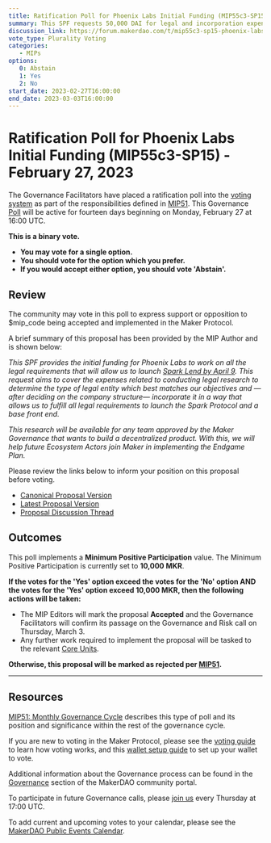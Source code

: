 ```yaml
---
title: Ratification Poll for Phoenix Labs Initial Funding (MIP55c3-SP15) - February 27, 2023
summary: This SPF requests 50,000 DAI for legal and incorporation expenses of Phoenix Labs, an R&D company focused on creating new products for MakerDAO.
discussion_link: https://forum.makerdao.com/t/mip55c3-sp15-phoenix-labs-initial-funding-spf/19733
vote_type: Plurality Voting
categories:
   - MIPs
options:
   0: Abstain
   1: Yes
   2: No
start_date: 2023-02-27T16:00:00
end_date: 2023-03-03T16:00:00
---
```

# Ratification Poll for Phoenix Labs Initial Funding (MIP55c3-SP15) - February 27, 2023

The Governance Facilitators have placed a ratification poll into the [voting system](https://vote.makerdao.com/polling) as part of the responsibilities defined in [MIP51](https://mips.makerdao.com/mips/details/MIP51). This Governance [Poll](https://community-development.makerdao.com/en/learn/governance/on-chain-gov) will be active for fourteen days beginning on Monday, February 27 at 16:00 UTC.

**This is a binary vote.**
- **You may vote for a single option.**
- **You should vote for the option which you prefer.**
- **If you would accept either option, you should vote 'Abstain'.**

## Review

The community may vote in this poll to express support or opposition to $mip_code being accepted and implemented in the Maker Protocol.

A brief summary of this proposal has been provided by the MIP Author and is shown below:

*This SPF provides the initial funding for Phoenix Labs to work on all the legal requirements that will allow us to launch [Spark Lend by April 9](https://forum.makerdao.com/t/announcing-phoenix-labs-and-spark-protocol/19731). This request aims to cover the expenses related to conducting legal research to determine the type of legal entity which best matches our objectives and —after deciding on the company structure— incorporate it in a way that allows us to fulfill all legal requirements to launch the Spark Protocol and a base front end.*

*This research will be available for any team approved by the Maker Governance that wants to build a decentralized product. With this, we will help future Ecosystem Actors join Maker in implementing the Endgame Plan.*

Please review the links below to inform your position on this proposal before voting.
* [Canonical Proposal Version]($link_to_github_commit_version)
* [Latest Proposal Version](https://mips.makerdao.com/mips/details/MIP55c3SP15)
* [Proposal Discussion Thread](https://forum.makerdao.com/t/mip55c3-sp15-phoenix-labs-initial-funding-spf/19733)

## Outcomes

This poll implements a **Minimum Positive Participation** value. The Minimum Positive Participation is currently set to **10,000 MKR**.

**If the votes for the 'Yes' option exceed the votes for the 'No' option AND the votes for the 'Yes' option exceed 10,000 MKR, then the following actions will be taken:**
* The MIP Editors will mark the proposal **Accepted** and the Governance Facilitators will confirm its passage on the Governance and Risk call on Thursday, March 3.
* Any further work required to implement the proposal will be tasked to the relevant [Core Units](https://mips.makerdao.com/mips/details/MIP38#mip38c2-core-unit-state).

**Otherwise, this proposal will be marked as rejected per [MIP51](https://mips.makerdao.com/mips/details/MIP51#mip51c2-ratification-poll).**

---

## Resources

[MIP51: Monthly Governance Cycle](https://mips.makerdao.com/mips/details/MIP51) describes this type of poll and its position and significance within the rest of the governance cycle.

If you are new to voting in the Maker Protocol, please see the [voting guide](https://community-development.makerdao.com/en/learn/governance/how-voting-works/) to learn how voting works, and this [wallet setup guide](https://community-development.makerdao.com/en/learn/governance/voting-setup/) to set up your wallet to vote.

Additional information about the Governance process can be found in the [Governance](https://community-development.makerdao.com/en/learn/governance) section of the MakerDAO community portal.

To participate in future Governance calls, please [join us](https://github.com/makerdao/community/tree/master/governance/governance-and-risk-meetings) every Thursday at 17:00 UTC.

To add current and upcoming votes to your calendar, please see the [MakerDAO Public Events Calendar](https://calendar.google.com/calendar/embed?src=makerdao.com_3efhm2ghipksegl009ktniomdk%40group.calendar.google.com&ctz=UTC&mode=week&showCalendars=0&showPrint=0).

